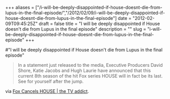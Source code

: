 +++
aliases = ["/i-will-be-deeply-disappointed-if-house-doesnt-die-from-lupus-in-the-final-episode/","/2012/02/09/i-will-be-deeply-disappointed-if-house-doesnt-die-from-lupus-in-the-final-episode"]
date = "2012-02-09T09:45:25Z"
draft = false
title = "I will be deeply disappointed if House doesn't die from Lupus in the final episode"
description = ""
slug = "i-will-be-deeply-disappointed-if-house-doesnt-die-from-lupus-in-the-final-episode"
+++

#"I will be deeply disappointed if House doesn't die from Lupus in the final episode"

<blockquote>In a statement just released to the media, Executive Producers David Shore, Katie Jacobs and Hugh Laurie have announced that this current 8th season of the hit Fox series HOUSE will in fact be its last. See for yourself after the jump.</blockquote>
via <a href="http://www.thetvaddict.com/2012/02/08/an-open-letter-from-house-executive-producers-david-shore-katie-jacobs-and-hugh-laurie/">Fox Cancels HOUSE | the TV addict</a>.
<p style="text-align: center;"><a href="http://www.thetvaddict.com/2012/02/08/an-open-letter-from-house-executive-producers-david-shore-katie-jacobs-and-hugh-laurie/"><img src='https://d2j17b10ywb1i7.cloudfront.net/wp-content/uploads/2012/02/house.jpg' alt='' /></a></p>
